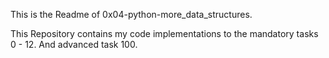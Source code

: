 This is the Readme of 0x04-python-more_data_structures.

This Repository contains my code implementations to the mandatory tasks 0 - 12.
And advanced task 100.
